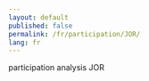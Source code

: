 ```yaml
---
layout: default
published: false
permalink: /fr/participation/JOR/
lang: fr
---
```


participation analysis JOR
